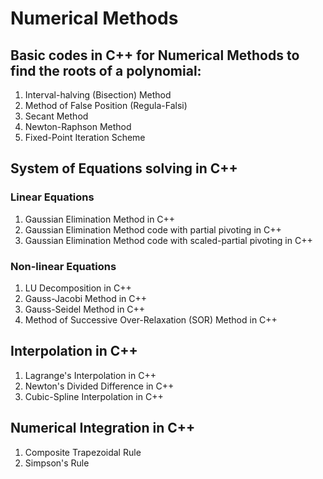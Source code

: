 # Numerical Methods

## Basic codes in C++ for Numerical Methods to find the roots of a polynomial:
1. Interval-halving (Bisection) Method
2. Method of False Position (Regula-Falsi)
3. Secant Method
4. Newton-Raphson Method
5. Fixed-Point Iteration Scheme

## System of Equations solving in C++
### Linear Equations
1. Gaussian Elimination Method in C++
2. Gaussian Elimination Method code with partial pivoting in C++
3. Gaussian Elimination Method code with scaled-partial pivoting in C++
### Non-linear Equations
1. LU Decomposition in C++
2. Gauss-Jacobi Method in C++
3. Gauss-Seidel Method in C++
4. Method of Successive Over-Relaxation (SOR) Method in C++

## Interpolation in C++
1. Lagrange's Interpolation in C++
2. Newton's Divided Difference in C++
3. Cubic-Spline Interpolation in C++

## Numerical Integration in C++
1. Composite Trapezoidal Rule
2. Simpson's Rule
